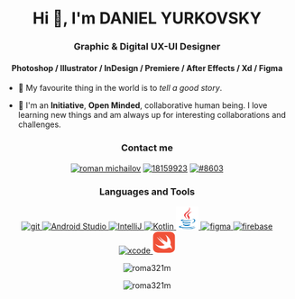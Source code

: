<h1 align="center">Hi 👋, I'm DANIEL YURKOVSKY</h1>
<h3 align="center">Graphic & Digital UX-UI Designer</h3>
<h4 align="center">Photoshop / Illustrator / InDesign / Premiere / After Effects / Xd / Figma</h4>



- 🌱 My favourite thing in the world is to *tell a good story*.

- 💬 I'm an **Initiative**, **Open Minded**, collaborative human being.
I love learning new things and am always up for interesting collaborations and challenges.

<h3 align="center">Contact me</h3>
<p align="center">
<a href="https://linkedin.com/in/roman-michailov-b462621a4" target="blank"><img align="center" src="https://raw.githubusercontent.com/rahuldkjain/github-profile-readme-generator/master/src/images/icons/Social/linked-in-alt.svg" alt="roman michailov" height="30" width="40" /></a>
<a href="https://stackoverflow.com/users/18159923" target="blank"><img align="center" src="https://raw.githubusercontent.com/rahuldkjain/github-profile-readme-generator/master/src/images/icons/Social/stack-overflow.svg" alt="18159923" height="30" width="40" /></a>
<a href="https://discord.gg/#8603" target="blank"><img align="center" src="https://raw.githubusercontent.com/rahuldkjain/github-profile-readme-generator/master/src/images/icons/Social/discord.svg" alt="#8603" height="30" width="40" /></a>
</p>

<h3 align="center">Languages and Tools</h3>
<p align="center"> 
  <a href="https://git-scm.com/" target="_blank" rel="noreferrer"> <img src="https://www.vectorlogo.zone/logos/git-scm/git-scm-icon.svg" alt="git" width="40" height="40"/> </a>
  <a href="https://developer.android.com/studio" target="_blank" rel="noreferrer"> <img src="https://developer.android.com/static/studio/images/new-studio-logo-1.png" alt="Android Studio" width="40" height="40"/> </a>
   <a href="https://www.jetbrains.com/idea" target="_blank" rel="noreferrer"> <img src="https://upload.wikimedia.org/wikipedia/commons/thumb/9/9c/IntelliJ_IDEA_Icon.svg/1200px-IntelliJ_IDEA_Icon.svg.png" alt="IntelliJ" width="40" height="40"/> </a>
  <a href="https://kotlinlang.org" target="_blank" rel="noreferrer"> <img src="https://developer.android.com/static/images/cluster-illustrations/kotlin-hero.svg" alt="Kotlin" width="40" height="40"/> </a>
  <a href="https://www.java.com" target="_blank" rel="noreferrer"> <img src="https://raw.githubusercontent.com/devicons/devicon/master/icons/java/java-original.svg" alt="java" width="40" height="40"/> </a>
  <a href="https://www.figma.com" target="_blank" rel="noreferrer"> <img src="https://upload.wikimedia.org/wikipedia/commons/3/33/Figma-logo.svg" alt="figma" width="40" height="40"/> </a>
  <a href="https://firebase.google.com/" target="_blank" rel="noreferrer"> <img src="https://www.vectorlogo.zone/logos/firebase/firebase-icon.svg" alt="firebase" width="40" height="40"/> </a>
  <a href="https://developer.apple.com/xcode" target="_blank" rel="noreferrer"> <img src="https://upload.wikimedia.org/wikipedia/en/5/56/Xcode_14_icon.png" alt="xcode" width="40" height="40"/> </a>
  <a href="https://developer.apple.com/swift" target="_blank" rel="noreferrer"> <img src="https://raw.githubusercontent.com/devicons/devicon/master/icons/swift/swift-original.svg" alt="swift" width="40" height="40"/> </a>
</p>

<p align="center"> <img src="https://github-readme-stats.vercel.app/api/top-langs?username=roma321m&show_icons=true&locale=en&layout=compact&theme=transparent" alt="roma321m" /> </p>

<p align="center"> <img src="https://github-readme-stats.vercel.app/api?username=roma321m&show_icons=true&locale=en&theme=transparent&rank_icon=github" alt="roma321m" /> </p>
